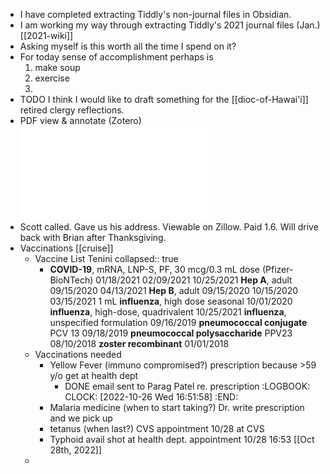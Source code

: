 - I have completed extracting Tiddly's non-journal files in Obsidian.
- I am working my way through extracting Tiddly's 2021 journal files (Jan.) [[2021-wiki]]
- Asking myself is this worth all the time I spend on it?
- For today sense of accomplishment perhaps is
  1. make soup
  2. exercise
  3.
- TODO I think I would like to draft something for the [[dioc-of-Hawai'i]] retired clergy reflections.
- PDF view & annotate (Zotero) ![inc-exp-2022.pdf](../assets/inc-exp-2022_1666811872671_0.pdf)
- Scott called. Gave us his address. Viewable on Zillow. Paid 1.6. Will drive back with Brian after Thanksgiving.
- Vaccinations [[cruise]]
	- Vaccine List Tenini
	  collapsed:: true
		- **COVID-19**, mRNA, LNP-S, PF, 30 mcg/0.3 mL dose (Pfizer-BioNTech)
		     01/18/2021
		     02/09/2021
		     10/25/2021
		  **Hep A**, adult
		     09/15/2020
		     04/13/2021
		  **Hep B**, adult
		     09/15/2020
		     10/15/2020
		     03/15/2021    1 mL
		  **influenza**, high dose seasonal
		     10/01/2020
		  **influenza**, high-dose, quadrivalent
		     10/25/2021
		  **influenza**, unspecified formulation
		     09/16/2019
		  **pneumococcal conjugate** PCV 13
		     09/18/2019
		  **pneumococcal polysaccharide** PPV23
		     08/10/2018
		  **zoster recombinant**
		     01/01/2018
	- Vaccinations needed
		- Yellow Fever (immuno compromised?) prescription because >59 y/o get at health dept
			- DONE email sent to Parag Patel re. prescription
			  :LOGBOOK:
			  CLOCK: [2022-10-26 Wed 16:51:58]
			  :END:
		- Malaria medicine (when to start taking?) Dr. write prescription and we pick up
		- tetanus (when last?) CVS appointment 10/28 at CVS
		- Typhoid avail shot at health dept. appointment 10/28 16:53 [[Oct 28th, 2022]]
	-